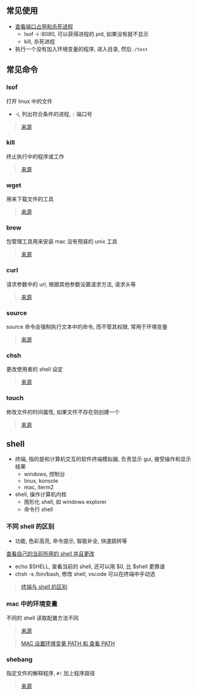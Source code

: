 ## 常见使用

- [查看端口占用和杀死进程](https://blog.csdn.net/ch717828/article/details/46663595)
  - lsof -i :8080, 可以获得进程的 pid, 如果没有就不显示
  - kill, 杀死进程
- 执行一个没有加入环境变量的程序, 进入目录, 然后`./test`

## 常见命令

### lsof

打开 linux 中的文件
- -i, 列出符合条件的进程, `:` 端口号 

> [来源](https://www.cnblogs.com/peida/archive/2013/02/26/2932972.html)
### kill

终止执行中的程序或工作

> [来源](https://www.runoob.com/linux/linux-comm-kill.html)

### wget

用来下载文件的工具

> [来源](https://www.cnblogs.com/peida/archive/2013/03/18/2965369.html)

### brew

包管理工具用来安装 mac 没有预装的 unix 工具

> [来源](https://www.jianshu.com/p/bca8fc1ff3f0)

### curl

请求参数中的 url, 根据其他参数设置请求方法, 请求头等

> [来源](https://www.ruanyifeng.com/blog/2019/09/curl-reference.html)

### source

source 命令会强制执行文本中的命令, 而不管其权限, 常用于环境变量

> [来源](https://www.cnblogs.com/funway/archive/2010/04/27/1978653.html)

### chsh

更改使用者的 shell 设定

> [来源](https://www.runoob.com/linux/linux-comm-chsh.html)

### touch

修改文件的时间属性, 如果文件不存在则创建一个

> [来源](https://www.runoob.com/linux/linux-comm-touch.html)

## shell

- 终端, 指的是和计算机交互的软件终端模拟器, 负责显示 gui, 接受操作和显示结果
  - windows, 控制台
  - linux, konsole
  - mac, iterm2
- shell, 操作计算机内核
  - 图形化 shell, 如 windows explorer
  - 命令行 shell

### 不同 shell 的区别

- 功能, 色彩高亮, 命令提示, 智能补全, 快速跳转等

[查看自己的当前所用的 shell 并且更改](https://blog.csdn.net/qq_32590631/article/details/93640599)

- echo \$SHELL, 查看当前的 shell, 还可以用 $0, 比 $shell 更靠谱
- chsh -s /bin/bash, 修改 shell, vscode 可以在终端中手动选

> [终端与 shell 的区别](https://www.ihewro.com/archives/933/)

### mac 中的环境变量

不同的 shell 读取配置方法不同

> [来源](https://blog.csdn.net/nijun914/article/details/75808459)

> [MAC 设置环境变量 PATH 和 查看 PATH](https://www.jianshu.com/p/acb1f062a925)

### shebang

指定文件的解释程序, `#!` 加上程序路径

> [来源](http://smilejay.com/2012/03/linux_shebang/)